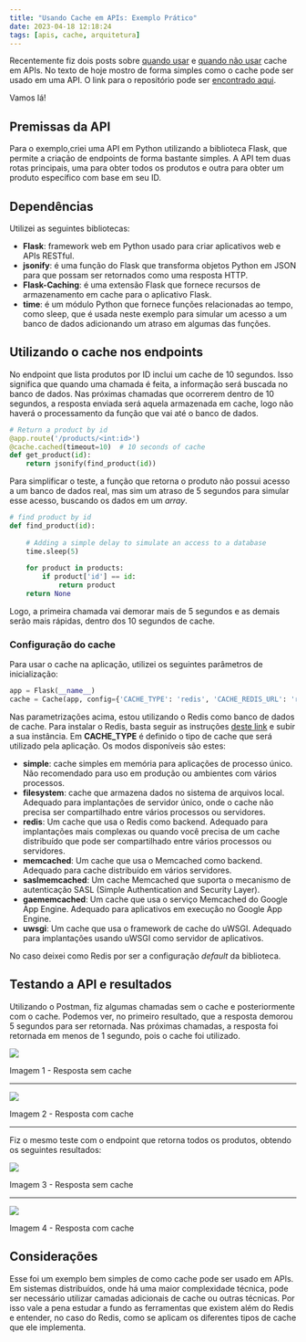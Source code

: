 ```yaml
---
title: "Usando Cache em APIs: Exemplo Prático"
date: 2023-04-18 12:18:24
tags: [apis, cache, arquitetura]
---
```


Recentemente fiz dois posts sobre [quando usar](https://danilocardoso.dev/blog/quando-usar-cache-apis/) e [quando não usar](https://danilocardoso.dev/blog/quando-nao-usar-cache-apis/) cache em APIs. No texto de hoje mostro de forma simples como o cache pode ser usado em uma API. O link para o repositório pode ser [encontrado aqui](https://github.com/danilosoarescardoso/cache-python-example).

Vamos lá!

## Premissas da API
Para o exemplo,criei uma API em Python utilizando a biblioteca Flask, que permite a criação de endpoints de forma bastante simples. A API tem duas rotas principais, uma para obter todos os produtos e outra para obter um produto específico com base em seu ID.

## Dependências
Utilizei as seguintes bibliotecas:

* **Flask**: framework web em Python usado para criar aplicativos web e APIs RESTful.
* **jsonify**: é uma função do Flask que transforma objetos Python em JSON para que possam ser retornados como uma resposta HTTP.
* **Flask-Caching**: é uma extensão Flask que fornece recursos de armazenamento em cache para o aplicativo Flask.
* **time**: é um módulo Python que fornece funções relacionadas ao tempo, como sleep, que é usada neste exemplo para simular um acesso a um banco de dados adicionando um atraso em algumas das funções.

## Utilizando o cache nos endpoints
No endpoint que lista produtos por ID inclui um cache de 10 segundos. Isso significa que quando uma chamada é feita, a informação será buscada no banco de dados. Nas próximas chamadas que ocorrerem dentro de 10 segundos, a resposta enviada será aquela armazenada em cache, logo não haverá o processamento da função que vai até o banco de dados.

```python
# Return a product by id
@app.route('/products/<int:id>')
@cache.cached(timeout=10)  # 10 seconds of cache
def get_product(id):
    return jsonify(find_product(id))
```

Para simplificar o teste, a função que retorna o produto não possui acesso a um banco de dados real, mas sim um atraso de 5 segundos para simular esse acesso, buscando os dados em um *array*. 

```python
# find product by id
def find_product(id):
    
    # Adding a simple delay to simulate an access to a database
    time.sleep(5)
    
    for product in products:
        if product['id'] == id:
            return product
    return None
```

Logo, a primeira chamada vai demorar mais de 5 segundos e as demais serão mais rápidas, dentro dos 10 segundos de cache.

### Configuração do cache

Para usar o cache na aplicação, utilizei os seguintes parâmetros de inicialização:

```python
app = Flask(__name__)
cache = Cache(app, config={'CACHE_TYPE': 'redis', 'CACHE_REDIS_URL': 'redis://localhost:6379'})
```

Nas parametrizações acima, estou utilizando o Redis como banco de dados de cache. Para instalar o Redis, basta seguir as instruções [deste link](https://redis.io/topics/quickstart) e subir a sua instância. Em **CACHE_TYPE** é definido o tipo de cache que será utilizado pela aplicação. Os modos disponíveis são estes:

* **simple**: cache simples em memória para aplicações de processo único. Não recomendado para uso em produção ou ambientes com vários processos.
* **filesystem**: cache que armazena dados no sistema de arquivos local. Adequado para implantações de servidor único, onde o cache não precisa ser compartilhado entre vários processos ou servidores.
* **redis**: Um cache que usa o Redis como backend. Adequado para implantações mais complexas ou quando você precisa de um cache distribuído que pode ser compartilhado entre vários processos ou servidores.
* **memcached**: Um cache que usa o Memcached como backend. Adequado para cache distribuído em vários servidores.
* **saslmemcached**: Um cache Memcached que suporta o mecanismo de autenticação SASL (Simple Authentication and Security Layer).
* **gaememcached**: Um cache que usa o serviço Memcached do Google App Engine. Adequado para aplicativos em execução no Google App Engine.
* **uwsgi**: Um cache que usa o framework de cache do uWSGI. Adequado para implantações usando uWSGI como servidor de aplicativos.

No caso deixei como Redis por ser a configuração *default* da biblioteca.

## Testando a API e resultados
Utilizando o Postman, fiz algumas chamadas sem o cache e posteriormente com o cache. Podemos ver, no primeiro resultado, que a resposta demorou 5 segundos para ser retornada. Nas próximas chamadas, a resposta foi retornada em menos de 1 segundo, pois o cache foi utilizado.

<img src="{{ site.baseurl }}/assets/request-without-cache.png"/>

Imagem 1 - Resposta sem cache

---

<img src="{{ site.baseurl }}/assets/request-with-cache.png"/>

Imagem 2 - Resposta com cache

---

Fiz o mesmo teste com o endpoint que retorna todos os produtos, obtendo os seguintes resultados:

<img src="{{ site.baseurl }}/assets/request-without-cache-2.png"/>

Imagem 3 - Resposta sem cache

---

<img src="{{ site.baseurl }}/assets/request-with-cache-2.png"/>

Imagem 4 - Resposta com cache

## Considerações

Esse foi um exemplo bem simples de como cache pode ser usado em APIs. Em sistemas distribuídos, onde há uma maior complexidade técnica, pode ser necessário utilizar camadas adicionais de cache ou outras técnicas. Por isso vale a pena estudar a fundo as ferramentas que existem além do Redis e entender, no caso do Redis, como se aplicam os diferentes tipos de cache que ele implementa.